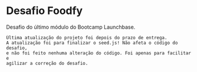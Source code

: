 # Desafio Foodfy

Desafio do último módulo do Bootcamp Launchbase.

```
Última atualização do projeto foi depois do prazo de entrega. 
A atualização foi para finalizar o seed.js! Não afeta o código do desafio, 
e não foi feito nenhuma alteração do código. Foi apenas para facilitar e 
agilizar a correção do desafio.
```